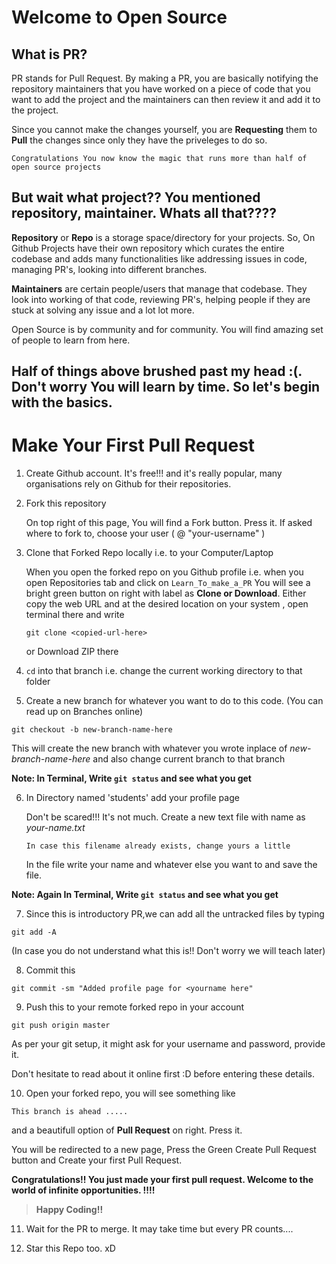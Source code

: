 # Welcome to Open Source

## What is PR?

PR stands for Pull Request. By making a PR, you are basically notifying the repository maintainers that you have worked on a piece of code that you want to add the project and the maintainers can then review it and add it to the project.

Since you cannot make the changes yourself, you are **Requesting** them to **Pull** the changes since only they have the priveleges to do so.

``` 
Congratulations You now know the magic that runs more than half of open source projects 
```

## But wait what project?? You mentioned repository, maintainer. Whats all that????

**Repository** or **Repo** is a storage space/directory for your projects. So, On Github Projects have their own repository which curates the entire codebase and adds many functionalities like addressing issues in code, managing PR's, looking into different branches.

**Maintainers** are certain people/users that manage that codebase. They look into working of that code, reviewing PR's, helping people if they are stuck at solving any issue and a lot lot more. 

Open Source is by community and for community. You will find amazing set of people to learn from here.

## Half of things above brushed past my head :(. Don't worry You will learn by time. So let's begin with the basics.

# Make Your First Pull Request

1. Create Github account. It's free!!! and it's really popular, many organisations rely on Github for their repositories.
2. Fork this repository

   On top right of this page, You will find a Fork button. Press it. If asked where to fork to, choose your user ( @ "your-username" )
3. Clone that Forked Repo locally i.e. to your Computer/Laptop

   When you open the forked repo on you Github profile i.e. when you open Repositories tab and click on
   ```Learn_To_make_a_PR```
   You will see a bright green button on right with label as **Clone or Download**.
   Either copy the web URL and at the desired location on your system , open terminal there and write
   ```
   git clone <copied-url-here>
   ```
   or
   Download ZIP there
4. ``cd`` into that branch i.e. change the current working directory to that folder
5. Create a new branch for whatever you want to do to this code. (You can read up on Branches online)
```
git checkout -b new-branch-name-here
```
This will create the new branch with whatever you wrote inplace of *new-branch-name-here* and also change current branch to that branch

**Note: In Terminal, Write ```git status``` and see what you get**

6. In Directory named 'students' add your profile page

   Don't be scared!!! It's not much.
   Create a new text file with name as *your-name.txt*

   ```In case this filename already exists, change yours a little```

   In the file write your name and whatever else you want to and save the file.

**Note: Again In Terminal, Write ```git status``` and see what you get**

7. Since this is introductory PR,we can add all the untracked files by typing 
```
git add -A
```

(In case you do not understand what this is!! Don't worry we will teach later)

8. Commit this

```
git commit -sm "Added profile page for <yourname here"
```

9. Push this to your remote forked repo in your account

```
git push origin master
```

As per your git setup, it might ask for your username and password, provide it.

Don't hesitate to read about it online first :D before entering these details.

10. Open your forked repo, you will see something like 
```
This branch is ahead .....
```
and a beautifull option of **Pull Request** on right. Press it.

You will be redirected to a new page, Press the Green Create Pull Request button and Create your first Pull Request.

**Congratulations!! You just made your first pull request. Welcome to the world of infinite opportunities. !!!!**

> **Happy Coding!!**

11. Wait for the PR to merge. It may take time but every PR counts....

12. Star this Repo too. xD
